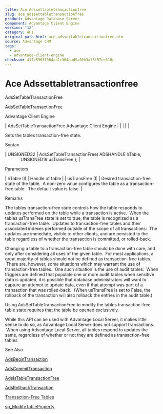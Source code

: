 ```yaml
---
title: Ace Adssettabletransactionfree
slug: ace_adssettabletransactionfree
product: Advantage Database Server
component: Advantage Client Engine
version: "12"
category: API
original_path_html: ace_adssettabletransactionfree.htm
source: Advantage CHM
tags:
  - ace
  - advantage-client-engine
checksum: 417c59637064aa1c364aad9a00b3af3f57ce616c
---
```


# Ace Adssettabletransactionfree

AdsSetTableTransactionFree

AdsSetTableTransactionFree

Advantage Client Engine

| AdsSetTableTransactionFree  Advantage Client Engine |  |  |  |  |

Sets the tables transaction-free state.

Syntax

| UNSIGNED32 | AdsSetTableTransactionFree( ADSHANDLE hTable,                             UNSIGNED16 usTransFree ); |

Parameters

| hTable (I) | Handle of table |
| usTransFree (I) | Desired transaction-free state of the table.  A non-zero value configures the table as a transaction-free table.  The default value is false. |

Remarks

The tables transaction-free state controls how the table responds to updates performed on the table while a transaction is active.  When the tables usTransFree state is set to true, the table is recognized as a transaction-free table.  Updates to transaction-free tables and their associated indexes performed outside of the scope of all transactions:  The updates are immediate, visible to other clients, and are persisted to the table regardless of whether the transaction is committed, or rolled-back.

Changing a table to a transaction-free table should be done with care, and only after considering all uses of the given table.  For most applications, a great majority of tables should not be defined as transaction-free tables.  There are, however, some situations which may warrant the use of transaction-free tables.  One such situation is the use of audit tables:  When triggers are defined that populate one or more audit tables when sensitive data is updated, it is possible that database administrators will want to capture an attempt to update data, even if that attempt was part of a transaction that was rolled-back.  (When usTransFree is set to False, the rollback of the transaction will also rollback the entries in the audit table.)

Using AdsSetTableTransactionFree to modify the tables transaction-free table state requires that the table be opened exclusively.

While this API can be used with Advantage Local Server, it makes little sense to do so, as Advantage Local Server does not support transactions.  When using Advantage Local Server, all tables respond to updates the same, regardless of whether or not they are defined as transaction-free tables.

See Also

[AdsBeginTransaction](ace_adsbegintransaction.md)

[AdsCommitTransaction](ace_adscommittransaction.md)

[AdsIsTableTransactionFree](ace_adsistabletransactionfree.md)

[AdsRollbackTransaction](ace_adsrollbacktransaction.md)

[Transaction-Free Tables](master_transaction_free_tables.md)

[sp\_ModifyTableProperty](master_sp_modifytableproperty.md)

